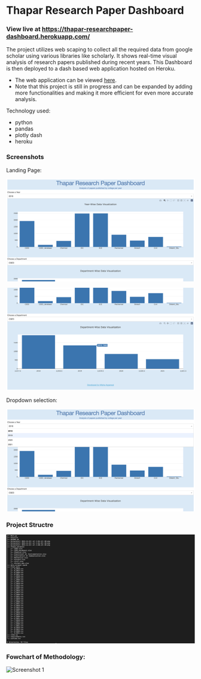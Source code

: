 # Thapar Research Paper Dashboard

### View live at https://thapar-researchpaper-dashboard.herokuapp.com/

The project utilizes web scaping to collect all the required data from google scholar using various libraries like scholarly. It shows real-time visual analysis of research papers published during recent years. This Dashboard is then deployed to a dash based web application hosted on Heroku.

- The web application can be viewed [here](https://thapar-researchpaper-dashboard.herokuapp.com/).
- Note that this project is still in progress and can be expanded by adding more functionalities and making it more efficient for even more accurate analysis.

Technology used:
- python
- pandas
- plotly dash
- heroku

### Screenshots

Landing Page:

![Screenshot 1](/Screenshots/1.png)

![Screenshot 2](/Screenshots/3.png)

Dropdown selection:

![Screenshot 1](/Screenshots/2.png)


### Project Structre
![Screenshot 1](/Screenshots/tree.png)

### Fowchart of Methodology:
![Screenshot 1](/Screenshots/Flowchart_of_methodology.png)
